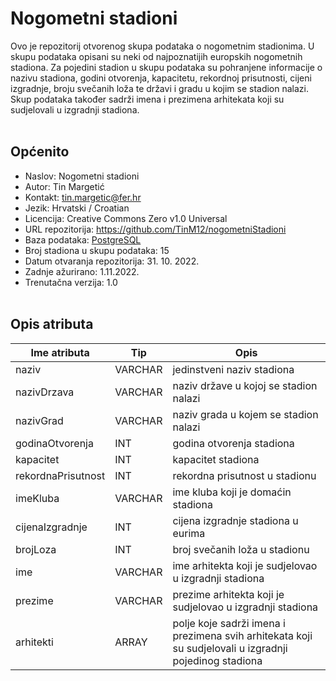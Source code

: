 # __Nogometni stadioni__

Ovo je repozitorij otvorenog skupa podataka o nogometnim stadionima. U skupu podataka opisani su neki od najpoznatijih europskih nogometnih stadiona. Za pojedini stadion u skupu podataka su pohranjene informacije o nazivu stadiona, godini otvorenja, kapacitetu, rekordnoj prisutnosti, cijeni izgradnje, broju svečanih loža te državi i gradu u kojim se stadion nalazi. Skup podataka također sadrži imena i prezimena arhitekata koji su sudjelovali u izgradnji stadiona.
<br></br>

## __Općenito__

- Naslov: Nogometni stadioni
- Autor: Tin Margetić
- Kontakt: tin.margetic@fer.hr
- Jezik: Hrvatski / Croatian
- Licencija: Creative Commons Zero v1.0 Universal
- URL repozitorija: https://github.com/TinM12/nogometniStadioni
- Baza podataka: [PostgreSQL](https://www.postgresql.org/)
- Broj stadiona u skupu podataka: 15
- Datum otvaranja repozitorija: 31. 10. 2022.
- Zadnje ažurirano: 1.11.2022.
- Trenutačna verzija: 1.0
<br></br>

## __Opis atributa__


| Ime atributa | Tip | Opis |
| --- | --- | --- |
| naziv | VARCHAR | jedinstveni naziv stadiona |
| nazivDrzava | VARCHAR | naziv države u kojoj se stadion nalazi |
| nazivGrad | VARCHAR | naziv grada u kojem se stadion nalazi |
| godinaOtvorenja | INT | godina otvorenja stadiona |
| kapacitet | INT | kapacitet stadiona |
| rekordnaPrisutnost | INT | rekordna prisutnost u stadionu| 
| imeKluba | VARCHAR | ime kluba koji je domaćin stadiona|
| cijenaIzgradnje | INT | cijena izgradnje stadiona u eurima |
| brojLoza | INT | broj svečanih loža u stadionu |
| ime | VARCHAR | ime arhitekta koji je sudjelovao u izgradnji stadiona |
| prezime | VARCHAR | prezime arhitekta koji je sudjelovao u izgradnji stadiona |
| arhitekti | ARRAY | polje koje sadrži imena i prezimena svih arhitekata koji su sudjelovali u izgradnji pojedinog stadiona | 